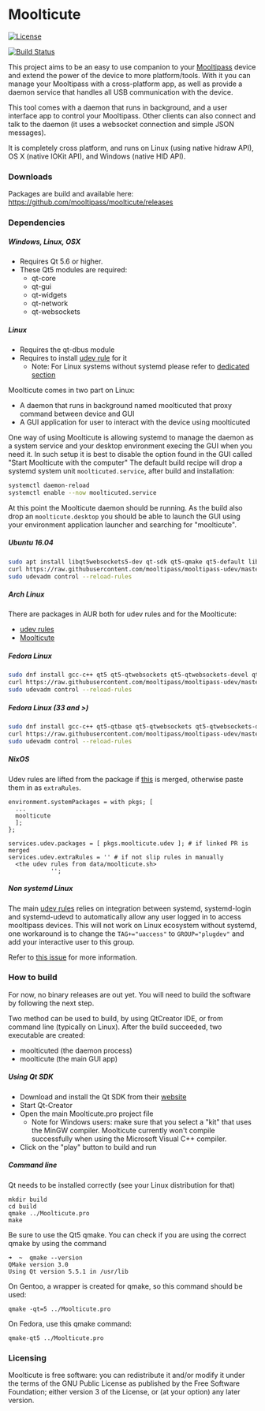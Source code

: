 Moolticute
==========

[![License](https://img.shields.io/badge/license-GPLv3%2B-blue.svg)](http://www.gnu.org/licenses/gpl.html)

[![Build Status](https://travis-ci.org/mooltipass/moolticute.svg?branch=master)](https://travis-ci.org/mooltipass/moolticute)

This project aims to be an easy to use companion to your [Mooltipass](http://www.themooltipass.com) device and extend
the power of the device to more platform/tools.
With it you can manage your Mooltipass with a cross-platform app, as well as provide a daemon service that
handles all USB communication with the device.

This tool comes with a daemon that runs in background, and a user interface app to control your Mooltipass.
Other clients can also connect and talk to the daemon (it uses a websocket connection and simple JSON messages).

It is completely cross platform, and runs on Linux (using native hidraw API), OS X (native IOKit API), and Windows (native HID API).

### Downloads
Packages are build and available here: https://github.com/mooltipass/moolticute/releases

### Dependencies

##### Windows, Linux, OSX
 - Requires Qt 5.6 or higher.
 - These Qt5 modules are required:
   - qt-core
   - qt-gui
   - qt-widgets
   - qt-network
   - qt-websockets

##### Linux
 - Requires the qt-dbus module
 - Requires to install [udev rule](https://github.com/mooltipass/mooltipass-udev) for it
   - Note: For Linux systems without systemd please refer to [dedicated section](#non-systemd-linux)

Moolticute comes in two part on Linux:
  - A daemon that runs in background named moolticuted that proxy
    command between device and GUI
  - A GUI application for user to interact with the device using moolticuted

One way of using Moolticute is allowing systemd to manage the daemon
as a system service and your desktop environment execing the GUI when
you need it. In such setup it is best to disable the option found in
the GUI called "Start Moolticute with the computer"
The default build recipe will drop a systemd system unit
`moolticuted.service`, after build and installation:

```bash
systemctl daemon-reload
systemctl enable --now moolticuted.service
```

At this point the Moolticute daemon should be running. As the build
also drop an `moolticute.desktop` you should be able to launch the GUI
using your environment application launcher and searching for "moolticute".

##### Ubuntu 16.04
```bash
sudo apt install libqt5websockets5-dev qt-sdk qt5-qmake qt5-default libudev-dev
curl https://raw.githubusercontent.com/mooltipass/mooltipass-udev/master/udev/69-mooltipass.rules | sudo tee /etc/udev/rules.d/69-mooltipass.rules
sudo udevadm control --reload-rules
```

##### Arch Linux

There are packages in AUR both for udev rules and for the Moolticute:
  - [udev rules](https://aur.archlinux.org/packages/mooltipass-udev/)
  - [Moolticute](https://aur.archlinux.org/packages/moolticute/)

##### Fedora Linux
```bash
sudo dnf install gcc-c++ qt5 qt5-qtwebsockets qt5-qtwebsockets-devel qt5-qttools-devel systemd-devel
curl https://raw.githubusercontent.com/mooltipass/mooltipass-udev/master/udev/69-mooltipass.rules | sudo tee /etc/udev/rules.d/69-mooltipass.rules
sudo udevadm control --reload-rules
```

##### Fedora Linux (33 and >)
```bash
sudo dnf install gcc-c++ qt5-qtbase qt5-qtwebsockets qt5-qtwebsockets-devel qt5-qttools-devel systemd-devel
curl https://raw.githubusercontent.com/mooltipass/mooltipass-udev/master/udev/69-mooltipass.rules | sudo tee /etc/udev/rules.d/69-mooltipass.rules
sudo udevadm control --reload-rules
```

##### NixOS
Udev rules are lifted from the package if [this](https://github.com/NixOS/nixpkgs/pull/154355) is merged, otherwise paste them in as `extraRules`.
```
environment.systemPackages = with pkgs; [
  ...
  moolticute
  ];
};

services.udev.packages = [ pkgs.moolticute.udev ]; # if linked PR is merged
services.udev.extraRules = '' # if not slip rules in manually
  <the udev rules from data/moolticute.sh>
            '';
```

##### Non systemd Linux
The main [udev rules](https://aur.archlinux.org/packages/mooltipass-udev/)
relies on integration between systemd, systemd-login and systemd-udevd
to automatically allow any user logged in to access mooltipass devices.
This will not work on Linux ecosystem without systemd, one
workaround is to change the `TAG+="uaccess"` to
`GROUP="plugdev"` and add your interactive user to this group.

Refer to [this
issue](https://github.com/mooltipass/mooltipass-udev/pull/3) for more information.

### How to build

For now, no binary releases are out yet. You will need to build the software by following the next step.

Two method can be used to build, by using QtCreator IDE, or from command line (typically on Linux). After the build succeeded, two executable are created:
 - moolticuted (the daemon process)
 - moolticute (the main GUI app)

##### Using Qt SDK

 - Download and install the Qt SDK from their [website](http://qt.io)
 - Start Qt-Creator
 - Open the main Moolticute.pro project file
    - Note for Windows users: make sure that you select a "kit" that uses the MinGW compiler.
      Moolticute currently won't compile successfully when using the Microsoft Visual C++ compiler.
 - Click on the "play" button to build and run

##### Command line

Qt needs to be installed correctly (see your Linux distribution for that)

```
mkdir build
cd build
qmake ../Moolticute.pro
make
```

Be sure to use the Qt5 qmake. You can check if you are using the correct qmake by using the command
```
➜  ~  qmake --version
QMake version 3.0
Using Qt version 5.5.1 in /usr/lib
```

On Gentoo, a wrapper is created for qmake, so this command should be used:
```
qmake -qt=5 ../Moolticute.pro
```

On Fedora, use this qmake command:
```
qmake-qt5 ../Moolticute.pro
```

### Licensing

Moolticute is free software: you can redistribute it and/or modify it under the terms of the GNU Public License as published by the Free Software Foundation; either version 3 of the License, or (at your option) any later version.
